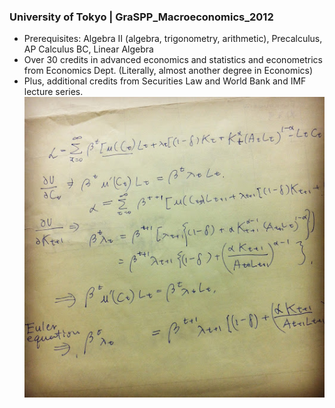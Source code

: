 ### University of Tokyo | GraSPP_Macroeconomics_2012
- Prerequisites: Algebra II (algebra, trigonometry, arithmetic), Precalculus, AP Calculus BC, Linear Algebra
- Over 30 credits in advanced economics and statistics and econometrics from Economics Dept. (Literally, almost another degree in Economics)
- Plus, additional credits from Securities Law and World Bank and IMF lecture series.
![alt tag](euler_equation.jpg)
